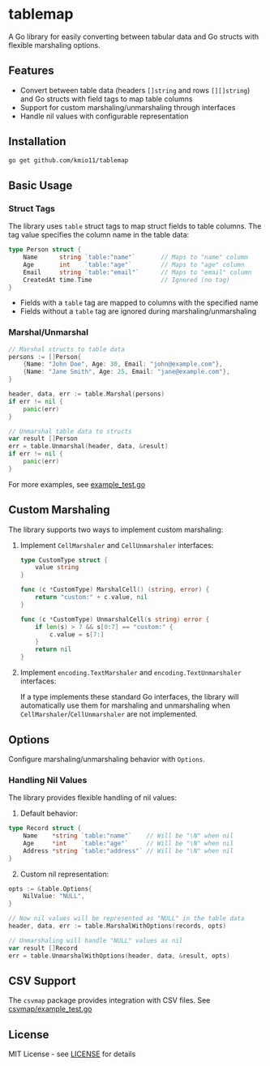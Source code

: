 # tablemap

A Go library for easily converting between tabular data and Go structs with flexible marshaling options.

## Features

- Convert between table data (headers `[]string` and rows `[][]string`) and Go structs with field tags to map table columns
- Support for custom marshaling/unmarshaling through interfaces
- Handle nil values with configurable representation

## Installation

```bash
go get github.com/kmio11/tablemap
```

## Basic Usage

### Struct Tags

The library uses `table` struct tags to map struct fields to table columns. The tag value specifies the column name in the table data:

```go
type Person struct {
    Name      string `table:"name"`       // Maps to "name" column
    Age       int    `table:"age"`        // Maps to "age" column
    Email     string `table:"email"`      // Maps to "email" column
    CreatedAt time.Time                   // Ignored (no tag)
}
```

- Fields with a `table` tag are mapped to columns with the specified name
- Fields without a `table` tag are ignored during marshaling/unmarshaling

### Marshal/Unmarshal

```go
// Marshal structs to table data
persons := []Person{
    {Name: "John Doe", Age: 30, Email: "john@example.com"},
    {Name: "Jane Smith", Age: 25, Email: "jane@example.com"},
}

header, data, err := table.Marshal(persons)
if err != nil {
    panic(err)
}

// Unmarshal table data to structs
var result []Person
err = table.Unmarshal(header, data, &result)
if err != nil {
    panic(err)
}
```

For more examples, see [example_test.go](example_test.go)

## Custom Marshaling

The library supports two ways to implement custom marshaling:

1. Implement `CellMarshaler` and `CellUnmarshaler` interfaces:

    ```go
    type CustomType struct {
        value string
    }

    func (c *CustomType) MarshalCell() (string, error) {
        return "custom:" + c.value, nil
    }

    func (c *CustomType) UnmarshalCell(s string) error {
        if len(s) > 7 && s[0:7] == "custom:" {
            c.value = s[7:]
        }
        return nil
    }
    ```

2. Implement `encoding.TextMarshaler` and `encoding.TextUnmarshaler` interfaces:

    If a type implements these standard Go interfaces, the library will automatically use them for marshaling and unmarshaling when `CellMarshaler`/`CellUnmarshaler` are not implemented.

## Options

Configure marshaling/unmarshaling behavior with `Options`.

### Handling Nil Values

The library provides flexible handling of nil values:

1. Default behavior:
```go
type Record struct {
    Name    *string `table:"name"`    // Will be "\N" when nil
    Age     *int    `table:"age"`     // Will be "\N" when nil
    Address *string `table:"address"` // Will be "\N" when nil
}
```

2. Custom nil representation:
```go
opts := &table.Options{
    NilValue: "NULL",
}

// Now nil values will be represented as "NULL" in the table data
header, data, err := table.MarshalWithOptions(records, opts)

// Unmarshaling will handle "NULL" values as nil
var result []Record
err = table.UnmarshalWithOptions(header, data, &result, opts)
```

## CSV Support

The `csvmap` package provides integration with CSV files.
See [csvmap/example_test.go](csvmap/example_test.go)

## License

MIT License - see [LICENSE](LICENSE) for details

